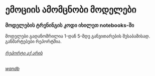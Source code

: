 # ემოციის ამომცნობი მოდელები
### მოდელების ტრენინგის კოდი იხილეთ notebooks-ში

მოდელები გადანომრილია 1-დან 5-მდე განვითარების შესაბამისად. <br>
განმარტებები რეპორტშია.

###### [რეპორტი აქ არის](https://wandb.ai/binpaw-free-university-of-tbilisi-/ml_assignment_4/reports/---VmlldzoxMzEwOTI2OA?accessToken=pm2uqpnv10fqnay3jddegbj2hl6uae16ri6b8srmvk58d7zcwwezjv0hksatyo8k)
###### [wandb](https://wandb.ai/binpaw-free-university-of-tbilisi-/ml_assignment_4?nw=nwuserbinpaw)
